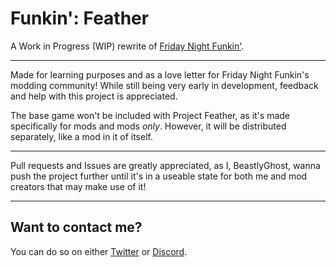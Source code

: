 # Funkin': Feather
A Work in Progress (WIP) rewrite of [Friday Night Funkin'](https://github.com/ninjamuffin99/Funkin).

-------------------------------
Made for learning purposes and as a love letter for Friday Night Funkin's modding community!
While still being very early in development, feedback and help with this project is appreciated.

The base game won't be included with Project Feather, as it's made specifically for mods and mods *only*.
However, it will be distributed separately, like a mod in it of itself.

-------------------------------
Pull requests and Issues are greatly appreciated, as I, BeastlyGhost, wanna push the project further until it's in a useable state for both me and mod creators that may make use of it!

-------------------------------
## Want to contact me?
You can do so on either [Twitter](https://twitter.com/BeastlyGabi) or [Discord](https://discord.com/users/597124141530742805).
